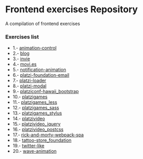 # Frontend exercises Repository
A compilation of frontend exercises

### Exercises list
- 1.- [animation-control](https://devnaftan.github.io/frontend-exercises/animation-control/)
- 2.- [blog](https://devnaftan.github.io/frontend-exercises/blog/)
- 3.- [invie](https://github.com/DevNaftan/frontend-exercises/tree/master/invie)
- 4.- [movi.es](https://devnaftan.github.io/frontend-exercises/movi.es/)
- 5.- [notification-animation](https://devnaftan.github.io/frontend-exercises/notification-animation/)
- 6.- [platzi-foundation-email](https://devnaftan.github.io/frontend-exercises/platzi-foundation-email/)
- 7.- [platzi-loader](https://devnaftan.github.io/frontend-exercises/platzi-loader/)
- 8.- [platzi-modal](https://devnaftan.github.io/frontend-exercises/platzi-modal/)
- 9.- [platziconf-hawaii_bootstrap](https://devnaftan.github.io/frontend-exercises/platziconf-hawaii_bootstrap/)
- 10.- [platzigames](https://devnaftan.github.io/frontend-exercises/platzigames/)
- 11.- [platzigames_less](https://devnaftan.github.io/frontend-exercises/platzigames_less/)
- 12.- [platzigames_sass](https://devnaftan.github.io/frontend-exercises/platzigames_sass/)
- 13.- [platzigames_stylus](https://devnaftan.github.io/frontend-exercises/platzigames_stylus/)
- 14.- [platzivideo](https://devnaftan.github.io/frontend-exercises/platzivideo/)
- 15.- [platzivideo_jquery](https://devnaftan.github.io/frontend-exercises/platzivideo_jquery/)
- 16.- [platzivideo_postcss](https://devnaftan.github.io/frontend-exercises/platzivideo_postcss/)
- 17.- [rick-and-morty-webpack-spa](https://devnaftan.github.io/frontend-exercises/rick-and-morty-webpack-spa/dist/)
- 18.- [tattoo-store_foundation](https://devnaftan.github.io/frontend-exercises/tattoo-store_foundation/dist/)
- 19.- [twitter-like](https://devnaftan.github.io/frontend-exercises/twitter-like/)
- 20.- [wave-animation](https://devnaftan.github.io/frontend-exercises/wave-animation/)

